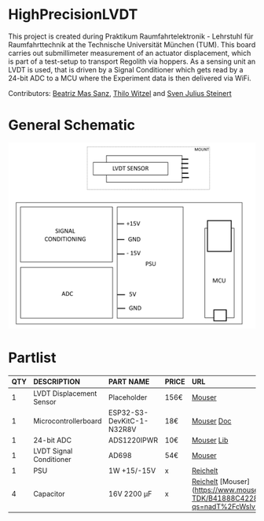 # HighPrecisionLVDT
This project is created during Praktikum Raumfahrtelektronik - Lehrstuhl für Raumfahrttechnik at the Technische Universität München (TUM).
This board carries out submillimeter measurement of an actuator displacement, which is part of a test-setup to transport Regolith via hoppers.
As a sensing unit an LVDT is used, that is driven by a Signal Conditioner which gets read by a 24-bit ADC to a MCU where the Experiment data is then delivered via WiFi.

Contributors: [Beatriz Mas Sanz](https://github.com/beatrizmassanz), [Thilo Witzel](https://github.com/TheWisator) and [Sven Julius Steinert](https://github.com/Sven-J-Steinert)

# General Schematic
![schematic](doc/schematic.png)

# Partlist

|QTY|	DESCRIPTION	|PART NAME| PRICE | URL | 
| :---   | :---   | :---   | :---   | :---   |
|1|	LVDT Displacement Sensor |	Placeholder | 156€ |	[Mouser](https://www.mouser.de/ProductDetail/Measurement-Specialties/02560389-000?qs=%252BgKeJhng5iU0wv8eGISM%252BA%3D%3D) |
|1|	Microcontrollerboard |	ESP32-S3-DevKitC-1-N32R8V | 18€ | [Mouser](https://www.mouser.de/ProductDetail/Espressif-Systems/ESP32-S3-DevKitC-1-N32R8V?qs=Li%252BoUPsLEnvTvWIWLPCZ4g%3D%3D) [Doc](https://docs.espressif.com/projects/esp-idf/en/latest/esp32s3/hw-reference/esp32s3/user-guide-devkitc-1.html)|
|1|	24-bit ADC | ADS1220IPWR  | 10€ |	[Mouser](https://www.mouser.de/ProductDetail/Texas-Instruments/ADS1220IPWR?qs=5GI1giJCN%252BI6s%2FWJGbZXXQ%3D%3D) [Lib](https://wolles-elektronikkiste.de/ads1220-4-kanal-24-bit-a-d-wandler) |
|1|	LVDT Signal Conditioner | AD698  | 54€  |	[Mouser](https://www.mouser.de/ProductDetail/Analog-Devices/AD698APZ?qs=NmRFExCfTkEHAhvFCYrQIg%3D%3D) |
|1|	PSU | 1W +15/-15V  | x  |	[Reichelt](https://www.reichelt.de/dc-dc-wandler-nma-1-w-15-v-33-ma-sil-dual-nma0515sc-p140635.html?&nbc=1) |
|4|	Capacitor | 16V  2200 µF  | x  |	[Reichelt](https://www.reichelt.de/elko-radial-2200-f-16-v-105-low-esr-12-5x25-mm-rm-5-rad-lxz-16-2k2-p166372.html?&nbc=1) [Mouser] (https://www.mouser.de/ProductDetail/EPCOS-TDK/B41888C4228M000?qs=nadT%2FcWsIvC%2FjwByKwT1Sw%3D%3D)|
